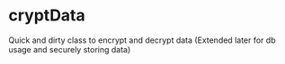 # cryptData
Quick and dirty class to encrypt and decrypt data (Extended later for db usage and securely storing data)
